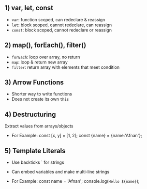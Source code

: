 ## 1) var, let, const
- `var`: function scoped, can redeclare & reassign  
- `let`: block scoped, cannot redeclare, can reassign  
- `const`: block scoped, cannot redeclare or reassign  

## 2) map(), forEach(), filter()
- `forEach`: loop over array, no return  
- `map`: loop & return new array  
- `filter`: return array with elements that meet condition  

## 3) Arrow Functions
- Shorter way to write functions  
- Does not create its own `this`  

## 4) Destructuring
Extract values from arrays/objects

- For Example:
const [x, y] = [1, 2];
const {name} = {name:'Afnan'};

## 5) Template Literals
- Use backticks ` for strings
- Can embed variables and make multi-line strings

- For Example:
const name = 'Afnan';
console.log(`Hello ${name}`);
